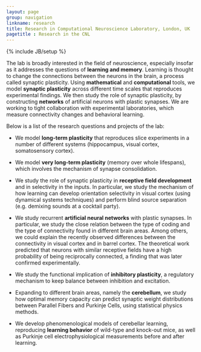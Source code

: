 ```yaml
---
layout: page
group: navigation
linkname: research
title: Research in Computational Neuroscience Laboratory, London, UK
pagetitle : Research in the CNL
---
```

{% include JB/setup %}

The lab is broadly interested in the field of neuroscience, especially insofar as it addresses the questions of 
**learning and memory**. Learning is thought to change the connections between the neurons in the brain,
 a process called synaptic plasticity. Using **mathematical** and **computational** tools, 
 we model **synaptic plasticity** across different time scales that reproduces experimental findings. 
 We then study the role of synaptic plasticity, by constructing **networks** of artificial neurons 
 with plastic synapses. We are working to tight collaboration with experimental laboratories, 
 which measure connectivity changes and behavioral learning. 

Below is a list of the research questions and projects of the lab: 

* We model **long-term plasticity** that reproduces slice experiments in a 
number of different systems (hippocampus, visual cortex, somatosensory cortex). 

* We model **very long-term plasticity** (memory over whole lifespans), 
which involves the mechanism of synapse consolidation.	

* We study the role of synaptic plasticity in **receptive field development** 
and in selectivity in the inputs.	In particular, we study the mechanism of 
how learning can develop orientation selectivity in visual cortex (using dynamical systems techniques)
 and perform blind source separation (e.g. demixing sounds at a cocktail party).	

* We study recurrent **artificial neural networks** with plastic synapses. In particular, 
we study the close relation between the type of coding and the type of connectivity 
found in different brain areas. Among others, we could explain the recently observed 
differences between the connectivity in visual cortex and in barrel cortex. 
The theoretical work predicted that neurons with similar receptive fields have 
a high probability of being reciprocally connected, a finding that was later confirmed experimentally. 

* We study the functional implication of **inhibitory plasticity**, a regulatory 
mechanism to keep balance between inhibition and excitation.

* Expanding to different brain areas, namely the **cerebellum**, we study how optimal 
memory capacity can predict synaptic weight distributions between Parallel Fibers 
and Purkinje Cells, using statistical physics methods.

* We develop phenomenological models of cerebellar learning, reproducing **learning 
behavior** of wild-type and knock-out mice, as well as Purkinje cell electrophysiological 
measurements before and after learning. 